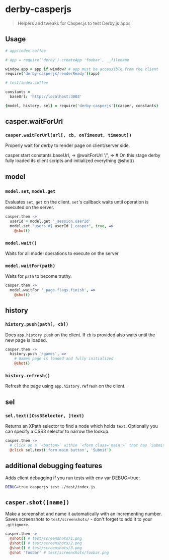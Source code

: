 # derby-casperjs

> Helpers and tweaks for Casper.js to test Derby.js apps

## Usage

```coffee
# app/index.coffee

# app = require('derby').createApp 'foobar', __filename

window.app = app if window? # app must be accessible from the client
require('derby-casperjs/renderReady')(app)
```

```coffee
# test/index.coffee

constants =
  baseUrl: 'http://localhost:3003'

{model, history, sel} = require('derby-casperjs')(casper, constants)
```

## casper.waitForUrl

### `casper.waitForUrl(url[, cb, onTimeout, timeout])`

Properly wait for derby to render page on client/server side.

casper.start constants.baseUrl, ->
  @waitForUrl '/', =>
    # On this stage derby fully loaded its client scripts and initialized everything
    @shot()

## model

### `model.set`, `model.get`

Evaluates `set`, `get` on the client. `set`'s callback waits until operation is executed on the server.

```coffee
casper.then ->
  userId = model.get '_session.userId'
  model.set "users.#{ userId }.casper", true, =>
    @shot()
```

### `model.wait()`

Waits for all model operations to execute on the server

### `model.waitFor(path)`

Waits for `path` to become truthy.

```coffee
casper.then ->
  model.waitFor '_page.flags.finish', =>
    @shot()
```

## history

### `history.push(path[, cb])`

Does `app.history.push` on the client. If `cb` is provided also waits until
the new page is loaded.

```coffee
casper.then ->
  history.push '/games', =>
    # Games page is loaded and fully initialized
    @shot()
```

### `history.refresh()`

Refresh the page using `app.history.refresh` on the client.

## sel

### `sel.text([Css3Selector, ]text)`

Returns an XPath selector to find a node which holds `text`.
Optionally you can specify a CSS3 selector to narrow the lookup.

```coffee
casper.then ->
  # Click on a `<button>` within `<form class='main'>` that has `Submit` text.
  @click sel.text('form.main button', 'Submit')
```

## additional debugging features

Adds client debugging if you run tests with env var DEBUG=true:

```bash
DEBUG=true casperjs test ./test/index.js
```

## `casper.shot([name])`

Make a screenshot and name it automatically with an incrementing number.
Saves screenshots to `test/screenshots/` - don't forget to add it to your `.gitignore`.

```coffee
casper.then ->
  @shot() # test/screenshots/1.png
  @shot() # test/screenshots/2.png
  @shot() # test/screenshots/3.png
  @shot 'foobar' # test/screenshots/foobar.png
```